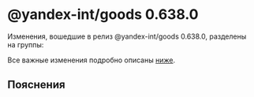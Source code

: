 # @yandex-int/goods 0.638.0

<!-- ЧЕЛОВЕЧЕСКОЕ ВСТУПЛЕНИЕ -->

Изменения, вошедшие в релиз @yandex-int/goods 0.638.0, разделены на группы:

Все важные изменения подробно описаны [ниже](#Пояснения).

## Пояснения

